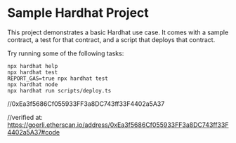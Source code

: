 # Sample Hardhat Project

This project demonstrates a basic Hardhat use case. It comes with a sample contract, a test for that contract, and a script that deploys that contract.

Try running some of the following tasks:

```shell
npx hardhat help
npx hardhat test
REPORT_GAS=true npx hardhat test
npx hardhat node
npx hardhat run scripts/deploy.ts
```

//0xEa3f5686Cf055933FF3a8DC743ff33F4402a5A37

//verified at: https://goerli.etherscan.io/address/0xEa3f5686Cf055933FF3a8DC743ff33F4402a5A37#code

